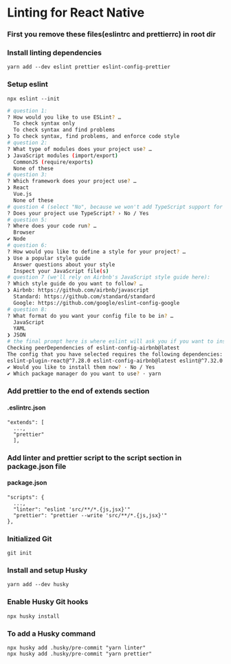 # Linting for React Native

### First you remove these files(eslintrc and prettierrc) in root dir

### Install linting dependencies

```
yarn add --dev eslint prettier eslint-config-prettier
```

### Setup eslint

```
npx eslint --init
```

```bash
# question 1:
? How would you like to use ESLint? …
  To check syntax only
  To check syntax and find problems
❯ To check syntax, find problems, and enforce code style
# question 2:
? What type of modules does your project use? …
❯ JavaScript modules (import/export)
  CommonJS (require/exports)
  None of these
# question 3:
? Which framework does your project use? …
❯ React
  Vue.js
  None of these
# question 4 (select "No", because we won't add TypeScript support for this project):
? Does your project use TypeScript? › No / Yes
# question 5:
? Where does your code run? …
  Browser
✔ Node
# question 6:
? How would you like to define a style for your project? …
❯ Use a popular style guide
  Answer questions about your style
  Inspect your JavaScript file(s)
# question 7 (we'll rely on Airbnb's JavaScript style guide here):
? Which style guide do you want to follow? …
❯ Airbnb: https://github.com/airbnb/javascript
  Standard: https://github.com/standard/standard
  Google: https://github.com/google/eslint-config-google
# question 8:
? What format do you want your config file to be in? …
  JavaScript
  YAML
❯ JSON
# the final prompt here is where eslint will ask you if you want to install all the necessary dependencies. Select "Yes" and hit enter:
Checking peerDependencies of eslint-config-airbnb@latest
The config that you have selected requires the following dependencies:
eslint-plugin-react@^7.28.0 eslint-config-airbnb@latest eslint@^7.32.0 || ^8.2.0 eslint-plugin-import@^2.25.3 eslint-plugin-jsx-a11y@^6.5.1 eslint-plugin-react-hooks@^4.3.0
✔ Would you like to install them now? · No / Yes
✔ Which package manager do you want to use? · yarn
```

### Add prettier to the end of extends section

#### .eslintrc.json
```
"extends": [
  ...,
  "prettier"
  ],
```

### Add linter and prettier script to the script section in package.json file

#### package.json

```
"scripts": {
  ...,
  "linter": "eslint 'src/**/*.{js,jsx}'"
  "prettier": "prettier --write 'src/**/*.{js,jsx}'"
},
```

### Initialized Git
```
git init
```

### Install and setup Husky
```
yarn add --dev husky
```

### Enable Husky Git hooks
```
npx husky install
```

### To add a Husky command
```
npx husky add .husky/pre-commit "yarn linter"
npx husky add .husky/pre-commit "yarn prettier"
```
